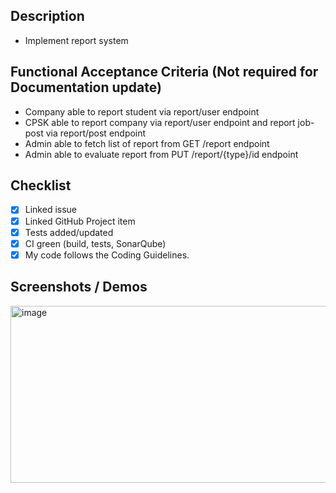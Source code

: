 ## Description

- Implement report system

## Functional Acceptance Criteria (Not required for Documentation update)

- Company able to report student via report/user endpoint
- CPSK able to report company via report/user endpoint and report job-post via report/post endpoint
- Admin able to fetch list of report from GET /report endpoint
- Admin able to evaluate report from PUT /report/{type}/id endpoint

## Checklist
- [x] Linked issue
- [x] Linked GitHub Project item
- [x] Tests added/updated
- [x] CI green (build, tests, SonarQube)
- [x] My code follows the Coding Guidelines.

## Screenshots / Demos
<img width="1452" height="283" alt="image" src="https://github.com/user-attachments/assets/8542e491-495c-47aa-bc8b-b8c32f1e943a" />
